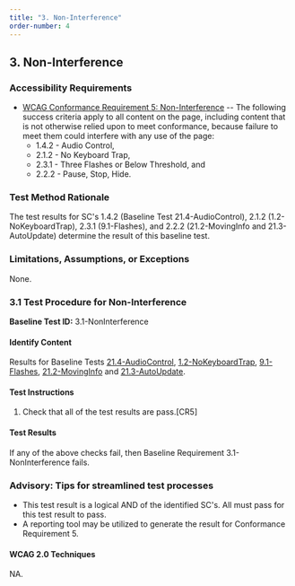 ```yaml
---
title: "3. Non-Interference"
order-number: 4
---
```

## 3. Non-Interference

### Accessibility Requirements

-   [WCAG Conformance Requirement 5: Non-Interference](https://www.w3.org/TR/WCAG20/#cc5) -- The following success criteria apply to all content on the page, including content that is not otherwise relied upon to meet conformance, because failure to meet them could interfere with any use of the page:
    -   1.4.2 - Audio Control,
    -   2.1.2 - No Keyboard Trap,
    -   2.3.1 - Three Flashes or Below Threshold, and
    -   2.2.2 - Pause, Stop, Hide.

### Test Method Rationale

The test results for SC's 1.4.2 (Baseline Test 21.4-AudioControl), 2.1.2 (1.2-NoKeyboardTrap), 2.3.1 (9.1-Flashes), and 2.2.2 (21.2-MovingInfo and 21.3-AutoUpdate) determine the result of this baseline test.

### Limitations, Assumptions, or Exceptions

None.

### 3.1 Test Procedure for Non-Interference

**Baseline Test ID:** 3.1-NonInterference
#### Identify Content
<p id="1IC">Results for Baseline Tests <a href="../21TimedEvents/#214-test-procedure-for-audio-control">21.4-AudioControl</a>, <a href="../01Keyboard/#12-test-procedure-for-no-keyboard-trap">1.2-NoKeyboardTrap</a>, <a href="../09Flashing/#91-test-procedure-for-three-flashes-or-below-threshold">9.1-Flashes</a>, <a href="../21TimedEvents/#212-test-procedure-for-moving-information">21.2-MovingInfo</a> and <a href="../21TimedEvents/#213-test-procedure-for-auto-updating-information">21.3-AutoUpdate</a>.</p>

#### Test Instructions
<ol id="1TI">
    <li id="1TI-1">Check that all of the test results are pass.[CR5]</li>
</ol>

#### Test Results
<p id="1TR">If any of the above checks fail, then Baseline Requirement 3.1-NonInterference fails.</p>

### Advisory: Tips for streamlined test processes

-   This test result is a logical AND of the identified SC's. All must pass for this test result to pass.
-   A reporting tool may be utilized to generate the result for Conformance Requirement 5.

#### WCAG 2.0 Techniques
NA.
